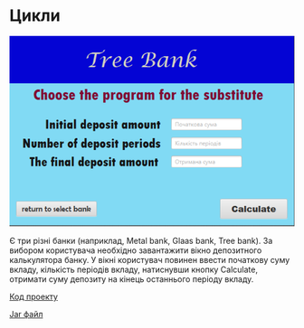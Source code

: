 # Цикли

![Скріншот](/images/chapter06.png)

Є три різні банки (наприклад, Metal bank, Glaas bank, Tree bank). За вибором користувача необхідно завантажити вікно депозитного калькулятора банку. У вікні користувач повинен ввести початкову суму вкладу, кількість періодів вкладу, натиснувши кнопку Calculate, отримати суму депозиту на кінець останнього періоду вкладу.

[Код проекту](https://github.com/atmp-if/javafx/tree/project/Cycles)

[Jar файл](https://github.com/atmp-if/javafx/releases/latest/download/Cycles.jar)

